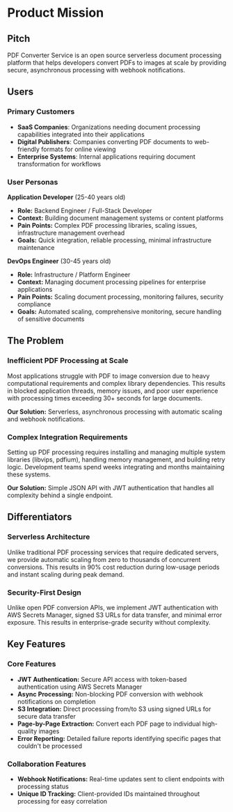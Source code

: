 # Product Mission

## Pitch

PDF Converter Service is an open source serverless document processing platform that helps developers convert PDFs to images at scale by providing secure, asynchronous processing with webhook notifications.

## Users

### Primary Customers

- **SaaS Companies**: Organizations needing document processing capabilities integrated into their applications
- **Digital Publishers**: Companies converting PDF documents to web-friendly formats for online viewing
- **Enterprise Systems**: Internal applications requiring document transformation for workflows

### User Personas

**Application Developer** (25-40 years old)

- **Role:** Backend Engineer / Full-Stack Developer
- **Context:** Building document management systems or content platforms
- **Pain Points:** Complex PDF processing libraries, scaling issues, infrastructure management overhead
- **Goals:** Quick integration, reliable processing, minimal infrastructure maintenance

**DevOps Engineer** (30-45 years old)

- **Role:** Infrastructure / Platform Engineer
- **Context:** Managing document processing pipelines for enterprise applications
- **Pain Points:** Scaling document processing, monitoring failures, security compliance
- **Goals:** Automated scaling, comprehensive monitoring, secure handling of sensitive documents

## The Problem

### Inefficient PDF Processing at Scale

Most applications struggle with PDF to image conversion due to heavy computational requirements and complex library dependencies. This results in blocked application threads, memory issues, and poor user experience with processing times exceeding 30+ seconds for large documents.

**Our Solution:** Serverless, asynchronous processing with automatic scaling and webhook notifications.

### Complex Integration Requirements

Setting up PDF processing requires installing and managing multiple system libraries (libvips, pdfium), handling memory management, and building retry logic. Development teams spend weeks integrating and months maintaining these systems.

**Our Solution:** Simple JSON API with JWT authentication that handles all complexity behind a single endpoint.

## Differentiators

### Serverless Architecture

Unlike traditional PDF processing services that require dedicated servers, we provide automatic scaling from zero to thousands of concurrent conversions. This results in 90% cost reduction during low-usage periods and instant scaling during peak demand.

### Security-First Design

Unlike open PDF conversion APIs, we implement JWT authentication with AWS Secrets Manager, signed S3 URLs for data transfer, and minimal error exposure. This results in enterprise-grade security without complexity.

## Key Features

### Core Features

- **JWT Authentication:** Secure API access with token-based authentication using AWS Secrets Manager
- **Async Processing:** Non-blocking PDF conversion with webhook notifications on completion
- **S3 Integration:** Direct processing from/to S3 using signed URLs for secure data transfer
- **Page-by-Page Extraction:** Convert each PDF page to individual high-quality images
- **Error Reporting:** Detailed failure reports identifying specific pages that couldn't be processed

### Collaboration Features

- **Webhook Notifications:** Real-time updates sent to client endpoints with processing status
- **Unique ID Tracking:** Client-provided IDs maintained throughout processing for easy correlation
